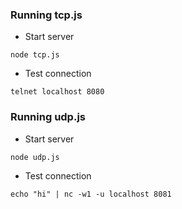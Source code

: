 ### Running tcp.js

- Start server

```shell
node tcp.js
```

- Test connection

```shell
telnet localhost 8080
```

### Running udp.js

- Start server

```shell
node udp.js
```

- Test connection

```shell
echo "hi" | nc -w1 -u localhost 8081
```
